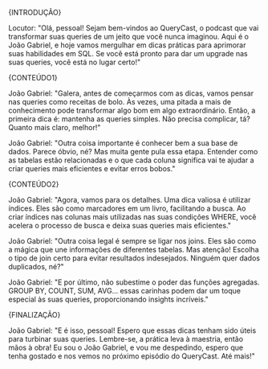 {INTRODUÇÃO}

Locutor: "Olá, pessoal! Sejam bem-vindos ao QueryCast, o podcast que vai transformar suas queries de um jeito que você nunca imaginou. Aqui é o João Gabriel, e hoje vamos mergulhar em dicas práticas para aprimorar suas habilidades em SQL. Se você está pronto para dar um upgrade nas suas queries, você está no lugar certo!"

{CONTEÚDO1}

João Gabriel: "Galera, antes de começarmos com as dicas, vamos pensar nas queries como receitas de bolo. Às vezes, uma pitada a mais de conhecimento pode transformar algo bom em algo extraordinário. Então, a primeira dica é: mantenha as queries simples. Não precisa complicar, tá? Quanto mais claro, melhor!"

João Gabriel: "Outra coisa importante é conhecer bem a sua base de dados. Parece óbvio, né? Mas muita gente pula essa etapa. Entender como as tabelas estão relacionadas e o que cada coluna significa vai te ajudar a criar queries mais eficientes e evitar erros bobos."

{CONTEÚDO2}

João Gabriel: "Agora, vamos para os detalhes. Uma dica valiosa é utilizar índices. Eles são como marcadores em um livro, facilitando a busca. Ao criar índices nas colunas mais utilizadas nas suas condições WHERE, você acelera o processo de busca e deixa suas queries mais eficientes."

João Gabriel: "Outra coisa legal é sempre se ligar nos joins. Eles são como a mágica que une informações de diferentes tabelas. Mas atenção! Escolha o tipo de join certo para evitar resultados indesejados. Ninguém quer dados duplicados, né?"

João Gabriel: "E por último, não subestime o poder das funções agregadas. GROUP BY, COUNT, SUM, AVG... essas carinhas podem dar um toque especial às suas queries, proporcionando insights incríveis."

{FINALIZAÇÃO}

João Gabriel: "E é isso, pessoal! Espero que essas dicas tenham sido úteis para turbinar suas queries. Lembre-se, a prática leva à maestria, então mãos à obra! Eu sou o João Gabriel, e vou me despedindo, espero que tenha gostado e nos vemos no próximo episódio do QueryCast. Até mais!"